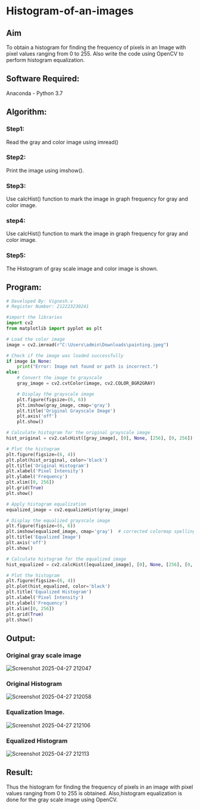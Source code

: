 # Histogram-of-an-images
## Aim
To obtain a histogram for finding the frequency of pixels in an Image with pixel values ranging from 0 to 255. Also write the code using OpenCV to perform histogram equalization.

## Software Required:
Anaconda - Python 3.7

## Algorithm:
### Step1:
Read the gray and color image using imread()

### Step2:
Print the image using imshow().



### Step3:
Use calcHist() function to mark the image in graph frequency for gray and color image.

### step4:
Use calcHist() function to mark the image in graph frequency for gray and color image.

### Step5:
The Histogram of gray scale image and color image is shown.


## Program:
```python
# Developed By: Vignesh.v
# Register Number: 212223230241

#import the libraries 
import cv2
from matplotlib import pyplot as plt

# Load the color image
image = cv2.imread(r"C:\Users\admin\Downloads\painting.jpeg")

# Check if the image was loaded successfully
if image is None:
    print("Error: Image not found or path is incorrect.")
else:
    # Convert the image to grayscale
    gray_image = cv2.cvtColor(image, cv2.COLOR_BGR2GRAY)

    # Display the grayscale image
    plt.figure(figsize=(6, 6))
    plt.imshow(gray_image, cmap='gray')
    plt.title('Original Grayscale Image')
    plt.axis('off')
    plt.show()

# Calculate histogram for the original grayscale image
hist_original = cv2.calcHist([gray_image], [0], None, [256], [0, 256])

# Plot the histogram
plt.figure(figsize=(6, 4))
plt.plot(hist_original, color='black')
plt.title('Original Histogram')
plt.xlabel('Pixel Intensity')
plt.ylabel('Frequency')
plt.xlim([0, 256])
plt.grid(True)
plt.show()

# Apply histogram equalization
equalized_image = cv2.equalizeHist(gray_image)

# Display the equalized grayscale image
plt.figure(figsize=(6, 6))
plt.imshow(equalized_image, cmap='gray')  # corrected colormap spelling
plt.title('Equalized Image')
plt.axis('off')
plt.show()

# Calculate histogram for the equalized image
hist_equalized = cv2.calcHist([equalized_image], [0], None, [256], [0, 256])

# Plot the histogram
plt.figure(figsize=(6, 4))
plt.plot(hist_equalized, color='black')
plt.title('Equalized Histogram')
plt.xlabel('Pixel Intensity')
plt.ylabel('Frequency')
plt.xlim([0, 256])
plt.grid(True)
plt.show()

```
## Output:
### Original gray scale image 
![Screenshot 2025-04-27 212047](https://github.com/user-attachments/assets/78e85d52-396b-43c4-b6ed-588a5c0218ba)



### Original Histogram 
![Screenshot 2025-04-27 212058](https://github.com/user-attachments/assets/1f4fac02-6145-4114-aeb6-97e83e13e58f)



### Equalization Image.
![Screenshot 2025-04-27 212106](https://github.com/user-attachments/assets/f3e0da14-7100-47fa-a52f-53f0cb51ee86)



### Equalized Histogram
![Screenshot 2025-04-27 212113](https://github.com/user-attachments/assets/145edd31-03be-48c8-911a-865fa5f980d1)



## Result: 
Thus the histogram for finding the frequency of pixels in an image with pixel values ranging from 0 to 255 is obtained. Also,histogram equalization is done for the gray scale image using OpenCV.

